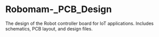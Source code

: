 # Robomam-_PCB_Design
The design of the Robot controller board for IoT applications. Includes schematics, PCB layout, and design files.
